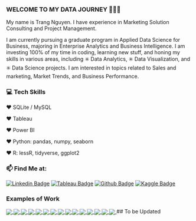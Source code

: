 ### WELCOME TO MY DATA JOURNEY 👋👋👋
My name is Trang Nguyen. I have experience in Marketing Solution Consulting and Project Management. 

I am currently pursuing a graduate program in Applied Data Science for Business, majoring in Enterprise Analytics and Business Intelligence. I am investing 100% of my time in coding, learning new stuff, and honing my skills in various areas, including ✳️ Data Analytics, ✳️ Data Visualization, and ✳️ Data Science projects. I am interested in topics related to Sales and marketing, Market Trends, and Business Performance.

### 💻 Tech Skills

❤️ SQLite / MySQL

❤️ Tableau

❤️ Power BI

❤️ Python: pandas, numpy, seaborn

❤️ R: lessR, tidyverse, ggplot2

### 📫 Find Me at: 

[![Linkedin Badge](https://img.shields.io/badge/-LinkedIn-blue?style=flat-square&logo=Linkedin&logoColor=white&link=https://www.linkedin.com/in/phonethiriyadana)](https://www.linkedin.com/in/trang-nguyen-88a710b9/)
[![Tableau Badge](http://img.shields.io/badge/-Tableau-orange?style=flat-square&logo=tableau&logoColor=white&link=https://public.tableau.com/profile/phonethiriyadana#!/)](https://public.tableau.com/app/profile/trang.nguyen3004/vizzes)
[![Github Badge](http://img.shields.io/badge/-Github-black?style=flat-square&logo=github&link=https://github.com/ptyadana/)](https://github.com/trang-nguyen79) 
[![Kaggle Badge](https://img.shields.io/badge/-Kaggle-blue?style=flat-square&logo=kaggle&logoColor=white&link=https://www.kaggle.com/phonethiriyadana)](https://www.kaggle.com/trangnguyen79) 

### Examples of Work
<a href="https://github.com/trang-nguyen79/UCI-Bank-Marketing-Analysis/">
  <!-- Change the `github-readme-stats.anuraghazra1.vercel.app` to `github-readme-stats.vercel.app`  -->
  <img align="center" src="https://github-readme-stats.anuraghazra1.vercel.app/api/pin/?username=trang-nguyen79&repo=UCI-Bank-Marketing-Analysis&theme=dracula" />
</a>
<a href="https://github.com/trang-nguyen79/Customer-Segmentation-Analysis-by-RFM-Score">
  <!-- Change the `github-readme-stats.anuraghazra1.vercel.app` to `github-readme-stats.vercel.app`  -->
  <img align="center" src="https://github-readme-stats.anuraghazra1.vercel.app/api/pin/?username=trang-nguyen79&repo=Customer-Segmentation-Analysis-by-RFM-Score&theme=slateorange" />
</a>
<a href="https://github.com/trang-nguyen79/Airbnb-listing-analysis/blob/main/README.md">
  <!-- Change the `github-readme-stats.anuraghazra1.vercel.app` to `github-readme-stats.vercel.app`  -->
  <img align="center" src="https://github-readme-stats.anuraghazra1.vercel.app/api/pin/?username=trang-nguyen79&repo=Airbnb-listing-analysis&theme=yeblu" />
</a>
<a href="https://github.com/trang-nguyen79/Pizza-Sales-Analysis/tree/main">
  <!-- Change the `github-readme-stats.anuraghazra1.vercel.app` to `github-readme-stats.vercel.app`  -->
  <img align="center" src="https://github-readme-stats.anuraghazra1.vercel.app/api/pin/?username=trang-nguyen79&repo=Pizza-Sales-Analysis&theme=jolly" />
</a>
<a href="https://github.com/trang-nguyen79/SQL-World-Layoffs">
  <!-- Change the `github-readme-stats.anuraghazra1.vercel.app` to `github-readme-stats.vercel.app`  -->
  <img align="center" src="https://github-readme-stats.anuraghazra1.vercel.app/api/pin/?username=trang-nguyen79&repo=SQL-World-Layoffs&theme=radical" />
</a>    
<a href="https://github.com/trang-nguyen79/SQL-chinook-music-analysis">
  <!-- Change the `github-readme-stats.anuraghazra1.vercel.app` to `github-readme-stats.vercel.app`  -->
  <img align="center" src="https://github-readme-stats.anuraghazra1.vercel.app/api/pin/?username=trang-nguyen79&repo=SQL-chinook-music-analysis&theme=merko" />
</a>
 <a href="https://github.com/trang-nguyen79/SQL-Learning-Journey">
  <!-- Change the `github-readme-stats.anuraghazra1.vercel.app` to `github-readme-stats.vercel.app`  -->
  <img align="center" src="https://github-readme-stats.anuraghazra1.vercel.app/api/pin/?username=trang-nguyen79&repo=SQL-Learning-Journey&theme=dracula" />
</a>

<a href="https://github.com/trang-nguyen79/Tableau-World-Happiness-Report">
  <!-- Change the `github-readme-stats.anuraghazra1.vercel.app` to `github-readme-stats.vercel.app`  -->
  <img align="center" src="https://github-readme-stats.anuraghazra1.vercel.app/api/pin/?username=trang-nguyen79&repo=Tableau-World-Happiness-Report&theme=gruvbox" />
</a>    
<a href="https://github.com/trang-nguyen79/Tableau-Sales-Performance-Report">
  <!-- Change the `github-readme-stats.anuraghazra1.vercel.app` to `github-readme-stats.vercel.app`  -->
  <img align="center" src="https://github-readme-stats.anuraghazra1.vercel.app/api/pin/?username=trang-nguyen79&repo=Tableau-Sales-Performance-Report&theme=synthwave" />
</a>

<a href="https://github.com/trang-nguyen79/Python-Scraping-Data-from-a-Real-Web">
  <!-- Change the `github-readme-stats.anuraghazra1.vercel.app` to `github-readme-stats.vercel.app`  -->
  <img align="center" src="https://github-readme-stats.anuraghazra1.vercel.app/api/pin/?username=trang-nguyen79&repo=Python-Scraping-Data-from-a-Real-Web&theme=dark" />
</a>    

<a href="https://github.com/trang-nguyen79/Python-Cleaning-Dataset-with-Pandas">
  <!-- Change the `github-readme-stats.anuraghazra1.vercel.app` to `github-readme-stats.vercel.app`  -->
  <img align="center" src="https://github-readme-stats.anuraghazra1.vercel.app/api/pin/?username=trang-nguyen79&repo=Python-Cleaning-Dataset-with-Pandas&theme=gruvbox" />
</a>

<a href="https://github.com/trang-nguyen79/Python-Projects">
  <!-- Change the `github-readme-stats.anuraghazra1.vercel.app` to `github-readme-stats.vercel.app`  -->
  <img align="center" src="https://github-readme-stats.anuraghazra1.vercel.app/api/pin/?username=trang-nguyen79&repo=Python-Projects&theme=onedark" />
</a>

<a href="https://github.com/trang-nguyen79/PowerBI-Data-Professional-Survey">
  <!-- Change the `github-readme-stats.anuraghazra1.vercel.app` to `github-readme-stats.vercel.app`  -->
  <img align="center" src="https://github-readme-stats.anuraghazra1.vercel.app/api/pin/?username=trang-nguyen79&repo=PowerBI-Data-Professional-Survey&theme=highcontrast" />
</a>    
<a href="https://github.com/trang-nguyen79/PowerBI-Financial-Report">
  <!-- Change the `github-readme-stats.anuraghazra1.vercel.app` to `github-readme-stats.vercel.app`  -->
  <img align="center" src="https://github-readme-stats.anuraghazra1.vercel.app/api/pin/?username=trang-nguyen79&repo=PowerBI-Financial-Report&theme=merko" />
</a>
<a href="[https://github.com/trang-nguyen79/PowerBI-Financial-Report](https://github.com/trang-nguyen79/Exploratory-Data-Analysis)">
  <!-- Change the `github-readme-stats.anuraghazra1.vercel.app` to `github-readme-stats.vercel.app`  -->
  <img align="center" src="https://github-readme-stats.anuraghazra1.vercel.app/api/pin/?username=trang-nguyen79&repo=Exploratory-Data-Analysis&theme=nightowl" />
</a>
## To be Updated

